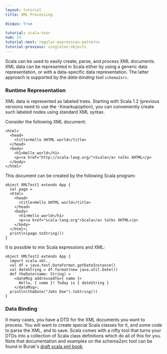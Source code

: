 ```yaml
---
layout: tutorial
title: XML Processing

disqus: true

tutorial: scala-tour
num: 13
tutorial-next: regular-expression-patterns
tutorial-previous: singleton-objects
---
```


Scala can be used to easily create, parse, and process XML documents. XML data can be represented in Scala either by using a generic data representation, or with a data-specific data representation. The latter approach is supported by the *data-binding* tool `schema2src`.

### Runtime Representation ###
XML data is represented as labeled trees. Starting with Scala 1.2 (previous versions need to use the -Xmarkupoption), you can conveniently create such labeled nodes using standard XML syntax.

Consider the following XML document:

    <html>
      <head>
        <title>Hello XHTML world</title>
      </head>
      <body>
        <h1>Hello world</h1>
        <p><a href="http://scala-lang.org/">Scala</a> talks XHTML</p>
      </body>
    </html>

This document can be created by the following Scala program:

    object XMLTest1 extends App {
      val page = 
      <html>
        <head>
          <title>Hello XHTML world</title>
        </head>
        <body>
          <h1>Hello world</h1>
          <p><a href="scala-lang.org">Scala</a> talks XHTML</p>
        </body>
      </html>;
      println(page.toString())
    }

It is possible to mix Scala expressions and XML:

    object XMLTest2 extends App {
      import scala.xml._
      val df = java.text.DateFormat.getDateInstance()
      val dateString = df.format(new java.util.Date())
      def theDate(name: String) = 
        <dateMsg addressedTo={ name }>
          Hello, { name }! Today is { dateString }
        </dateMsg>;
      println(theDate("John Doe").toString())
    }

### Data Binding ###
It many cases, you have a DTD for the XML documents you want to process. You will want to create special Scala classes for it, and some code to parse the XML, and to save. Scala comes with a nifty tool that turns your DTDs into a collection of Scala class definitions which do all of this for you.
Note that documentation and examples on the schema2src tool can be found in Burak's [draft scala xml book](http://burak.emir.googlepages.com/scalaxbook.docbk.html).

